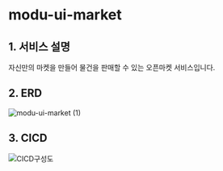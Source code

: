 # modu-ui-market

## 1. 서비스 설명
자신만의 마켓을 만들어 물건을 판매할 수 있는 오픈마켓 서비스입니다.

## 2. ERD
![modu-ui-market (1)](https://user-images.githubusercontent.com/19955465/215963967-cfdbb041-b121-4211-8138-d20bd72adb8a.png)

## 3. CICD
![CICD구성도](https://user-images.githubusercontent.com/19955465/230309922-fe8ddf7a-b718-4b11-92f2-b476fd7fe3d1.png)
